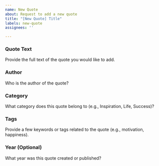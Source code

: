 ```yaml
---
name: New Quote
about: Request to add a new quote
title: "[New Quote] Title"
labels: new-quote
assignees: ''

---
```


### Quote Text
Provide the full text of the quote you would like to add.

### Author
Who is the author of the quote?

### Category
What category does this quote belong to (e.g., Inspiration, Life, Success)?

### Tags
Provide a few keywords or tags related to the quote (e.g., motivation, happiness).

### Year (Optional)
What year was this quote created or published?
